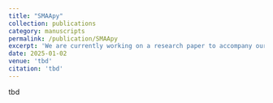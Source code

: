 ```yaml
---
title: "SMAApy"
collection: publications
category: manuscripts
permalink: /publication/SMAApy
excerpt: 'We are currently working on a research paper to accompany our software SMAApy, a Python implementation of Stochastic Multicriteria Acceptability Analysis (SMAA).'
date: 2025-01-02
venue: 'tbd'
citation: 'tbd'
---
```

tbd
